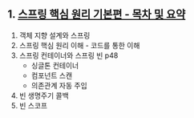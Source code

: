 ## 1. [스프링 핵심 원리 기본편 - 목차 및 요약](https://www.inflearn.com/course/%EC%8A%A4%ED%94%84%EB%A7%81-%ED%95%B5%EC%8B%AC-%EC%9B%90%EB%A6%AC-%EA%B8%B0%EB%B3%B8%ED%8E%B8)
1. 객체 지향 설계와 스프링
2. 스프링 핵심 원리 이해 - 코드를 통한 이해
4. 스프링 컨테이너와 스프링 빈 p48
    - 싱글톤 컨테이너
    - 컴포넌트 스캔
    - 의존관계 자동 주입
8. 빈 생명주기 콜백
9. 빈 스코프
